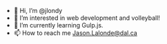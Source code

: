 - 👋 Hi, I’m @jlondy
- 👀 I’m interested in web development and volleyball!
- 🌱 I’m currently learning Gulp.js.
- 📫 How to reach me Jason.Lalonde@dal.ca

<!---
jlondy/jlondy is a ✨ special ✨ repository because its `README.md` (this file) appears on your GitHub profile.
You can click the Preview link to take a look at your changes.
--->
